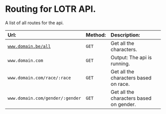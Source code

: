 Routing for LOTR API.
===========================

A list of all routes for the api.

| Url:                                                            | Method:        | Description:                                       |
| :-------------------------------------------------------------- | :------------- | :------------------------------------------------- |
| [`www.domain.be/all`](/docs/all)                                | `GET`          | Get all the characters.                            |
| `www.domain.com`                                   | `GET`          | Output: The api is running.                        |
| `www.domain.com/race/:race`                        | `GET`          | Get all the characters based on race.              |
| `www.domain.com/gender/:gender`                    | `GET`          | Get all the characters based on gender.            |
